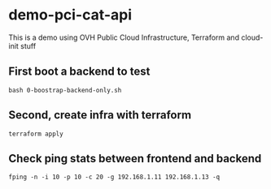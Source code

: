 # demo-pci-cat-api
This is a demo using OVH Public Cloud Infrastructure, Terraform and cloud-init stuff

## First boot a backend to test
    bash 0-boostrap-backend-only.sh

## Second, create infra with terraform
    terraform apply

## Check ping stats between frontend and backend
    fping -n -i 10 -p 10 -c 20 -g 192.168.1.11 192.168.1.13 -q
